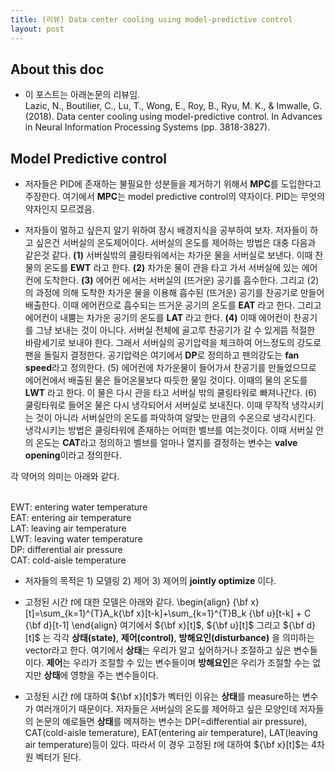 ```yaml
---
title: (리뷰) Data center cooling using model-predictive control
layout: post 
---
```


## About this doc 
- 이 포스트는 아래논문의 리뷰임. <br/>
Lazic, N., Boutilier, C., Lu, T., Wong, E., Roy, B., Ryu, M. K., \& Imwalle, G. (2018). Data center cooling using model-predictive control. In Advances in Neural Information Processing Systems (pp. 3818-3827).

## Model Predictive control 
- 저자들은 PID에 존재하는 불필요한 성분들을 제거하기 위해서 **MPC**를 도입한다고 주장한다. 여기에서 **MPC**는 model predictive control의 약자이다. PID는 무엇의 약자인지 모르겠음. 

- 저자들이 멀하고 싶은지 알기 위하여 잠시 배경지식을 공부하여 보자. 저자들이 하고 싶은건 서버실의 온도제어이다. 서버실의 온도를 제어하는 방법은 대충 다음과 같은것 같다. **(1)** 서버실밖의 쿨링타워에서는 차가운 물을 서버실로 보낸다. 이때 찬물의 온도를 **EWT** 라고 한다. **(2)** 차가운 물이 관을 타고 가서 서버실에 있는 에어컨에 도착한다. **(3)** 에어컨 에서는 서버실의 (뜨거운) 공기를 흡수한다. 그리고 (2)의 과정에 의해 도착한 차가운 물을 이용해 흡수된 (뜨거운) 공기를 찬공기로 만들어 배출한다. 이때 에어컨으로 흡수되는 뜨거운 공기의 온도를 **EAT** 라고 한다. 그리고 에어컨이 내뿜는 차가운 공기의 온도를 **LAT** 라고 한다. **(4)** 이때 에어컨이 찬공기를 그냥 보내는 것이 아니다. 서버실 전체에 골고루 찬공기가 갈 수 있게뜸 적절한 바람세기로 보내야 한다. 그래서 서버실의 공기압력을 체크하여 어느정도의 강도로 팬을 돌릴지 결정한다. 공기압력은 여기에서 **DP**로 정의하고 팬의강도는 **fan speed**라고 정의한다. (5) 에어컨에 차가운물이 들어가서 찬공기를 만들었으므로 에어컨에서 배출된 물은 들어온물보다 따듯한 물일 것이다. 이때의 물의 온도를 **LWT** 라고 한다. 이 물은 다시 관을 타고 서버실 밖의 쿨링타워로 빠져나간다. (6) 쿨링타워로 들어온 물은 다시 냉각되어서 서버실로 보내진다. 이때 무작적 냉각시키는 것이 아니라 서버실안의 온도를 파악하여 알맞는 만큼의 수온으로 냉각시킨다. 냉각시키는 방법은 쿨링타워에 존재하는 어떠한 벨브를 여는것이다. 이때 서버실 안의 온도는 **CAT**라고 정의하고 벨브를 얼마나 열지를 결정하는 변수는 **valve opening**이라고 정의한다. 

각 약어의 의미는 아래와 같다. <br/><br/>

EWT: entering water temperature <br/>
EAT: entering air temperature <br/>
LAT: leaving air temperature <br/>
LWT: leaving water temperature <br/>
DP: differential air pressure <br/>
CAT: cold-aisle temperature <br/>

- 저자들의 목적은 1) 모델링 2) 제어 3) 제어의 **jointly optimize** 이다. 

- 고정된 시간 $t$에 대한 모델은 아래와 같다. 
\begin{align}
{\bf x}[t]=\sum_{k=1}^{T}A_k{\bf x}[t-k]+\sum_{k=1}^{T}B_k {\bf u}[t-k] + C {\bf d}[t-1]
\end{align}
여기에서 ${\bf x}[t]$, ${\bf u}[t]$ 그리고 ${\bf d}[t]$ 는 각각 **상태(state)**, **제어(control)**, **방해요인(disturbance)** 을 의미하는 vector라고 한다. 여기에서 **상태**는 우리가 알고 싶어하거나 조절하고 싶은 변수들이다. **제어**는 우리가 조절할 수 있는 변수들이며 **방해요인**은 우리가 조절할 수는 없지만 **상태**에 영향을 주는 변수들이다. 

- 고정된 시간 $t$에 대하여 ${\bf x}[t]$가 벡터인 이유는 **상태**를 measure하는 변수가 여러개이기 때문이다. 저자들은 서버실의 온도를 제어하고 싶은 모양인데 저자들의 논문의 예로들면 **상태**를 메져하는 변수는 DP(=differential air pressure), CAT(cold-aisle temerature), EAT(entering air temperature), LAT(leaving air temperature)등이 있다. 따라서 이 경우 고정된 $t$에 대하여 ${\bf x}[t]$는 4차원 벡터가 된다. 

